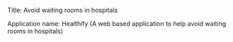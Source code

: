 Title: Avoid waiting rooms in hospitals

Application name: Healthify (A web based application to help avoid waiting rooms in hospitals)



